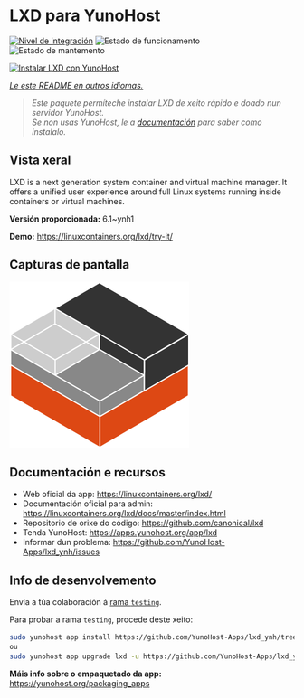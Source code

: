 <!--
NOTA: Este README foi creado automáticamente por <https://github.com/YunoHost/apps/tree/master/tools/readme_generator>
NON debe editarse manualmente.
-->

# LXD para YunoHost

[![Nivel de integración](https://dash.yunohost.org/integration/lxd.svg)](https://ci-apps.yunohost.org/ci/apps/lxd/) ![Estado de funcionamento](https://ci-apps.yunohost.org/ci/badges/lxd.status.svg) ![Estado de mantemento](https://ci-apps.yunohost.org/ci/badges/lxd.maintain.svg)

[![Instalar LXD con YunoHost](https://install-app.yunohost.org/install-with-yunohost.svg)](https://install-app.yunohost.org/?app=lxd)

*[Le este README en outros idiomas.](./ALL_README.md)*

> *Este paquete permíteche instalar LXD de xeito rápido e doado nun servidor YunoHost.*  
> *Se non usas YunoHost, le a [documentación](https://yunohost.org/install) para saber como instalalo.*

## Vista xeral

LXD is a next generation system container and virtual machine manager. It offers a unified user experience around full Linux systems running inside containers or virtual machines.

**Versión proporcionada:** 6.1~ynh1

**Demo:** <https://linuxcontainers.org/lxd/try-it/>

## Capturas de pantalla

![Captura de pantalla de LXD](./doc/screenshots/LXD-logo.png)

## Documentación e recursos

- Web oficial da app: <https://linuxcontainers.org/lxd/>
- Documentación oficial para admin: <https://linuxcontainers.org/lxd/docs/master/index.html>
- Repositorio de orixe do código: <https://github.com/canonical/lxd>
- Tenda YunoHost: <https://apps.yunohost.org/app/lxd>
- Informar dun problema: <https://github.com/YunoHost-Apps/lxd_ynh/issues>

## Info de desenvolvemento

Envía a túa colaboración á [rama `testing`](https://github.com/YunoHost-Apps/lxd_ynh/tree/testing).

Para probar a rama `testing`, procede deste xeito:

```bash
sudo yunohost app install https://github.com/YunoHost-Apps/lxd_ynh/tree/testing --debug
ou
sudo yunohost app upgrade lxd -u https://github.com/YunoHost-Apps/lxd_ynh/tree/testing --debug
```

**Máis info sobre o empaquetado da app:** <https://yunohost.org/packaging_apps>
